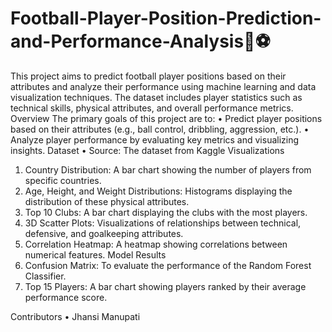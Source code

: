 # Football-Player-Position-Prediction-and-Performance-Analysis🎯⚽

This project aims to predict football player positions based on their attributes and analyze their performance using machine learning and data visualization techniques. The dataset includes player statistics such as technical skills, physical attributes, and overall performance metrics.
Overview
The primary goals of this project are to:
•	Predict player positions based on their attributes (e.g., ball control, dribbling, aggression, etc.).
•	Analyze player performance by evaluating key metrics and visualizing insights.
Dataset
•	Source: The dataset from Kaggle
Visualizations
1.	Country Distribution: A bar chart showing the number of players from specific countries.
2.	Age, Height, and Weight Distributions: Histograms displaying the distribution of these physical attributes.
3.	Top 10 Clubs: A bar chart displaying the clubs with the most players.
4.	3D Scatter Plots: Visualizations of relationships between technical, defensive, and goalkeeping attributes.
5.	Correlation Heatmap: A heatmap showing correlations between numerical features.
Model Results
1.	Confusion Matrix: To evaluate the performance of the Random Forest Classifier.
2.	Top 15 Players: A bar chart showing players ranked by their average performance score.
   
Contributors
•	Jhansi Manupati

